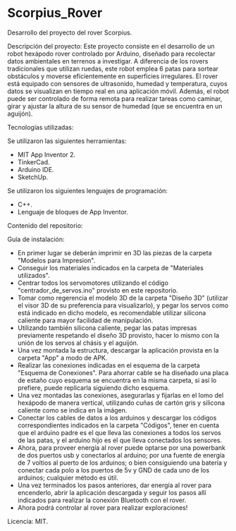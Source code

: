 # Scorpius_Rover
Desarrollo del proyecto del rover Scorpius.

Descripción del proyecto: Este proyecto consiste en el desarrollo de un robot hexápodo rover controlado por Arduino, diseñado para recolectar datos ambientales en terrenos a investigar. A diferencia de los rovers tradicionales que utilizan ruedas, este robot emplea 6 patas para sortear obstáculos y moverse eficientemente en superficies irregulares. El rover está equipado con sensores de ultrasonido, humedad y temperatura, cuyos datos se visualizan en tiempo real en una aplicación móvil. Además, el robot puede ser controlado de forma remota para realizar tareas como caminar, girar y ajustar la altura de su sensor de humedad (que se encuentra en un aguijón).

Tecnologías utilizadas:

  Se utilizaron las siguientes herramientas:
   - MIT App Inventor 2.
   - TinkerCad.
   - Arduino IDE.
   - SketchUp.

  Se utilizaron los siguientes lenguajes de programación:
   - C++.
   - Lenguaje de bloques de App Inventor.

Contenido del repositorio:


Guía de instalación:
- En primer lugar se deberán imprimir en 3D las piezas de la carpeta "Modelos para Impresion".
- Conseguir los materiales indicados en la carpeta de "Materiales utilizados".
- Centrar todos los servomotores utilizando el código "centrador_de_servos.ino" provisto en este repositorio.
- Tomar como regerencia el modelo 3D de la carpeta "Diseño 3D" (utilizar el visor 3D de su preferencia para visualizarlo), y pegar los servos como está indicado en dicho modelo, es recomendable utilizar silicona caliente para mayor facilidad de manipulación.
- Utilizando también silicona caliente, pegar las patas impresas previamente respetando el diseño 3D provisto, hacer lo mismo con la unión de los servos al chásis y el aguijón.
- Una vez montada la estructura, descargar la aplicación provista en la carpeta "App" a modo de APK.
- Realizar las conexiones indicadas en el esquema de la carpeta "Esquema de Conexiones". Para ahorrar cable se ha diseñado una placa de estaño cuyo esquema se encuentra en la misma carpeta, si así lo prefiere, puede replicarla siguiendo dicho esquema.
- Una vez montadas las conexiones, asegurarlas y fijarlas en el lomo del hexápodo de manera vertical, utilizando cuñas de cartón gris y silicona caliente como se indica en la imágen.
- Conectar los cables de datos a los arduinos y descargar los códigos correspondientes indicados en la carpeta "Códigos", tener en cuenta que el arduino padre es el que lleva las conexiones a todos los servos de las patas, y el arduino hijo es el que lleva conectados los sensores.
- Ahora, para proveer energía al rover puede optarse por una powerbank de dos puertos usb y conectarlos al arduino; por una fuente de energía de 7 voltios al puerto de los arduinos; o bien consiguiendo una batería y conectar cada polo a los puertos de 5v y GND de cada uno de los arduinos; cualquier método es útil.
- Una vez terminados los pasos anteriores, dar energía al rover para encenderlo, abrir la aplicación descargada y seguir los pasos allí indicados para realizar la conexión Bluetooth con el rover.
- Ahora podrá controlar al rover para realizar exploraciones!

Licencia: MIT.
